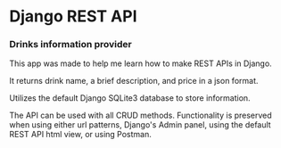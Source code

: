 # Django REST API
### Drinks information provider

This app was made to help me learn how to make REST APIs in Django.

It returns drink name, a brief description, and price in a json format.

Utilizes the default Django SQLite3 database to store information.

The API can be used with all CRUD methods. Functionality is preserved when using either url patterns, Django's Admin
panel, using the default REST API html view, or using Postman.